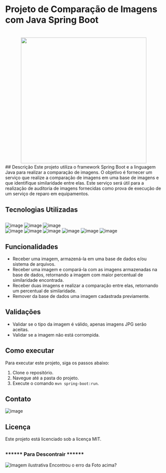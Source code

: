# Projeto de Comparação de Imagens com Java Spring Boot


#
<div align="center">
<img src="https://th.bing.com/th/id/R.1449fc3011842d6613ee814cfc1bdf26?rik=byXOiNeKerhyKQ&riu=http%3a%2f%2fimages.clipartpanda.com%2fcomparison-clipart-compare-468.jpg&ehk=Hg61tfjP33K%2fi%2f%2b%2bwV6mjUQ7z3V4TpAZLxVt1aBx9zI%3d&risl=&pid=ImgRaw&r=0" width="400px"> 
</div>
## Descrição
Este projeto utiliza o framework Spring Boot e a linguagem Java para realizar a comparação de imagens. O objetivo é fornecer um serviço que realize a comparação de imagens em uma base de imagens e que identifique similaridade entre elas. Este serviço será útil para a realização de auditoria de imagens fornecidas como prova de execução de um serviço de reparo em equipamentos.

## Tecnologias Utilizadas
##

![image](https://img.shields.io/badge/Slack-4A154B?style=for-the-badge&logo=slack&logoColor=white)
![image](https://img.shields.io/badge/GitHub-100000?style=for-the-badge&logo=github&logoColor=white)
![image](https://img.shields.io/badge/HTML-239120?style=for-the-badge&logo=html5&logoColor=white)	
![image](https://img.shields.io/badge/Java-ED8B00?style=for-the-badge&logo=java&logoColor=white)
![image](https://img.shields.io/badge/Spring-6DB33F?style=for-the-badge&logo=spring&logoColor=white)
![image](https://img.shields.io/badge/MySQL-00000F?style=for-the-badge&logo=mysql&logoColor=white)
![image](https://img.shields.io/badge/Git-E34F26?style=for-the-badge&logo=git&logoColor=white)
![image](https://img.shields.io/badge/Windows-017AD7?style=for-the-badge&logo=windows&logoColor=white)
![image](https://img.shields.io/badge/Linux-E34F26?style=for-the-badge&logo=linux&logoColor=black)

## Funcionalidades
- Receber uma imagem, armazená-la em uma base de dados e/ou sistema de arquivos.
- Receber uma imagem e compará-la com as imagens armazenadas na base de dados, retornando a imagem com maior percentual de similaridade encontrada.
- Receber duas imagens e realizar a comparação entre elas, retornando um percentual de similaridade.
- Remover da base de dados uma imagem cadastrada previamente.

## Validações
- Validar se o tipo da imagem é válido, apenas imagens JPG serão aceitas.
- Validar se a imagem não está corrompida.

## Como executar
Para executar este projeto, siga os passos abaixo:
1. Clone o repositório.
2. Navegue até a pasta do projeto.
3. Execute o comando `mvn spring-boot:run`.

## Contato
![image](https://img.shields.io/badge/WhatsApp-25D366?style=for-the-badge&logo=whatsapp&logoColor=white)

## Licença
Este projeto está licenciado sob a licença MIT.
##

### ****** Para Descontrair ******

![Imagem ilustrativa](https://i.postimg.cc/6pQkFn6N/spreing-Boot-Java-Foto.jpg)
Encontrou o erro da Foto acima? 


